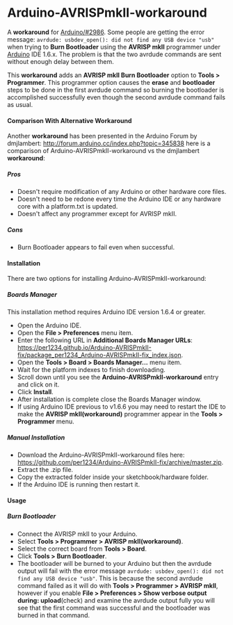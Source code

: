 Arduino-AVRISPmkII-workaround
==========

A **workaround** for [Arduino/#2986](https://github.com/arduino/Arduino/issues/2986). Some people are getting the error message: `avrdude: usbdev_open(): did not find any USB device "usb"` when trying to **Burn Bootloader** using the **AVRISP mkII** programmer under [Arduino](http://arduino.cc) IDE 1.6.x. The problem is that the two avrdude commands are sent without enough delay between them.

This **workaround** adds an **AVRISP mkII Burn Bootloader** option to **Tools > Programmer**. This programmer option causes the **erase** and **bootloader** steps to be done in the first avrdude command so burning the bootloader is accomplished successfully even though the second avrdude command fails as usual.

#### Comparison With Alternative **Workaround**
Another **workaround** has been presented in the Arduino Forum by dmjlambert: http://forum.arduino.cc/index.php?topic=345838 here is a comparison of Arduino-AVRISPmkII-workaround vs the dmjlambert **workaround**:
##### Pros
- Doesn't require modification of any Arduino or other hardware core files.
- Doesn't need to be redone every time the Arduino IDE or any hardware core with a platform.txt is updated.
- Doesn't affect any programmer except for AVRISP mkII.

##### Cons
- Burn Bootloader appears to fail even when successful.


#### Installation
There are two options for installing Arduino-AVRISPmkII-workaround:
##### Boards Manager
This installation method requires Arduino IDE version 1.6.4 or greater.
- Open the Arduino IDE.
- Open the **File > Preferences** menu item.
- Enter the following URL in **Additional Boards Manager URLs**: https://per1234.github.io/Arduino-AVRISPmkII-fix/package_per1234_Arduino-AVRISPmkII-fix_index.json.
- Open the **Tools > Board > Boards Manager...** menu item.
- Wait for the platform indexes to finish downloading.
- Scroll down until you see the **Arduino-AVRISPmkII-workaround** entry and click on it.
- Click **Install**.
- After installation is complete close the Boards Manager window.
- If using Arduino IDE previous to v1.6.6 you may need to restart the IDE to make the **AVRISP mkII(workaround)** programmer appear in the **Tools > Programmer** menu.

##### Manual Installation
- Download the Arduino-AVRISPmkII-workaround files here: https://github.com/per1234/Arduino-AVRISPmkII-fix/archive/master.zip.
- Extract the .zip file.
- Copy the extracted folder inside your sketchbook/hardware folder.
- If the Arduino IDE is running then restart it.


#### Usage
##### Burn Bootloader
- Connect the AVRISP mkII to your Arduino.
- Select **Tools > Programmer > AVRISP mkII(workaround)**.
- Select the correct board from **Tools > Board**.
- Click **Tools > Burn Bootloader**.
- The bootloader will be burned to your Arduino but then the avrdude output will fail with the error message `avrdude: usbdev_open(): did not find any USB device "usb"`. This is because the second avrdude command failed as it will do with **Tools > Programmer > AVRISP mkII**, however if you enable **File > Preferences > Show verbose output during: upload**(check) and examine the avrdude output fully you will see that the first command was successful and the bootloader was burned in that command.
